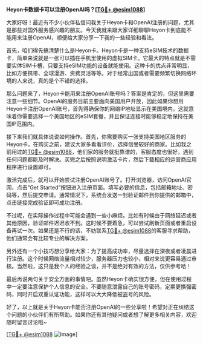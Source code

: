 **Heyon卡数据卡可以注册OpenAI吗？[[TG💪+ @esim1088](https://t.me/s/esim1088)]**

大家好呀！最近有不少小伙伴私信问我关于Heyon卡和OpenAI注册的问题，尤其是那些对国外服务感兴趣的朋友。今天我就来跟大家详细聊聊Heyon卡到底能不能用来注册OpenAI，顺便给大家分享一下我的一些经验和看法。

首先，咱们得先搞清楚什么是Heyon卡。Heyon卡是一种支持eSIM技术的数据卡，简单来说就是一张可以插在手机里使用的虚拟SIM卡。它最大的特点就是不需要实体SIM卡槽，只要支持eSIM功能的设备就能使用。这种卡的优点非常明显，比如方便携带、全球漫游、资费灵活等等。对于经常出国或者需要频繁切换网络环境的人来说，真的是个不错的选择。

那么问题来了，Heyon卡能用来注册OpenAI账号吗？答案是肯定的，但这里需要注意一些细节。OpenAI的服务目前主要面向美国用户开放，因此如果你想用Heyon卡注册OpenAI账号，首先得确保你的网络IP地址显示在美国境内。这就意味着你需要选择一个美国地区的eSIM套餐，并且保证连接时能够稳定地保持在美国IP范围内。

接下来我们就具体说说如何操作。首先，你需要购买一张支持美国地区服务的Heyon卡。在购买之前，建议大家多看看评价，选择信誉较好的商家。比如我之前用过的[TG💪+ @esim1088](https://t.me/s/esim1088)，他们家的服务就挺靠谱的，客服态度也很好，遇到任何问题都能及时解决。买完之后按照说明激活卡片，然后下载相应的运营商应用程序进行设置即可。

激活完成后，就可以开始尝试注册OpenAI账号了。打开浏览器，访问OpenAI官网，点击“Get Started”按钮进入注册页面。填写必要的信息，包括邮箱地址、密码等，然后提交申请。通常情况下，系统会发送一封验证邮件到你提供的邮箱中，点击链接完成验证即可成功注册。

不过呢，在实际操作过程中可能会遇到一些小麻烦。比如有时候由于网络延迟或者其他原因，验证邮件迟迟收不到。这时候不要着急，可以尝试刷新页面或者重启设备再试一次。如果还是不行的话，不妨联系[TG💪+ @esim1088](https://t.me/s/esim1088)的客服寻求帮助，他们通常会有比较专业的解决方案。

另外还有一个小技巧想分享给大家：为了提高成功率，尽量选择在深夜或者凌晨进行注册。这个时候网络流量相对较少，服务器压力也较小，相对来说更容易通过审核。当然啦，这只是我个人的经验之谈，并不是绝对有效的方法，仅供参考哈！

最后再说两句关于安全方面的事情吧。虽然Heyon卡确实很方便，但在使用过程中一定要注意保护个人信息的安全。不要随意泄露自己的账号密码，定期更换强密码，同时开启双重认证功能，这样可以大大降低被盗号的风险。

好了，以上就是关于Heyon卡能否注册OpenAI的一些分享啦！希望对正在纠结这个问题的小伙伴们有所帮助。如果你还有其他疑问或者想了解更多相关内容，欢迎随时留言讨论哦~ 

[[TG💪+ @esim1088](https://t.me/s/esim1088) ![Image](https://i.postimg.cc/4NQfJmqS/Snipaste-2025-05-13-00-14-12.png)]